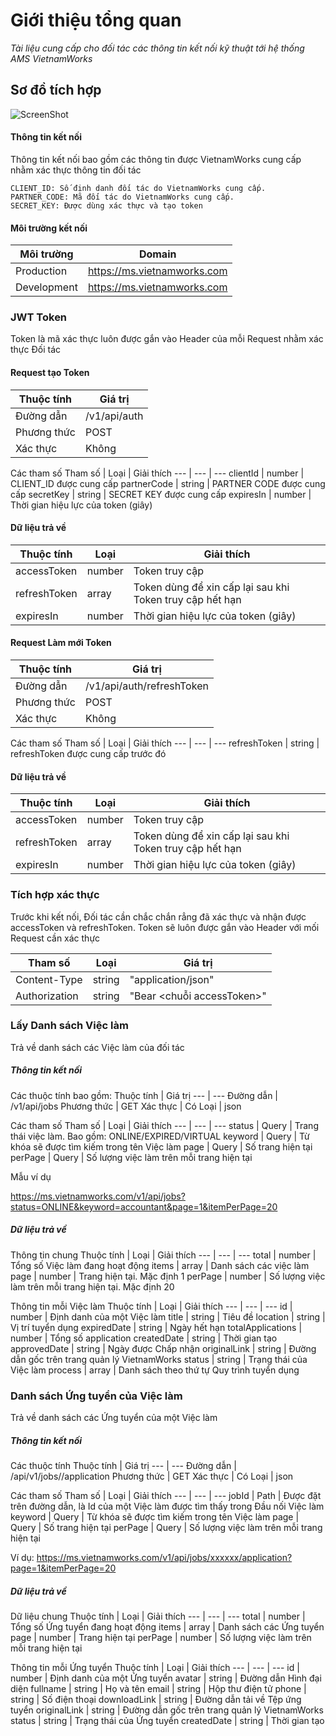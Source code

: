 # Giới thiệu tổng quan

_Tài liệu cung cấp cho đối tác các thông tin kết nối kỹ thuật tới hệ thống AMS VietnamWorks_
## Sơ đồ tích hợp
![ScreenShot](https://static.swimlanes.io/19169a3a958b1ebe6250405b8737f4d8.png)

#### Thông tin kết nối
Thông tin kết nối bao gồm các thông tin được VietnamWorks cung cấp nhằm xác thực thông tin đối tác

    CLIENT_ID: Số định danh đối tác do VietnamWorks cung cấp.
    PARTNER_CODE: Mã đối tác do VietnamWorks cung cấp.
    SECRET_KEY: Được dùng xác thực và tạo token

#### Môi trường kết nối


Môi trường | Domain 
--- | ---
Production | https://ms.vietnamworks.com
Development | https://ms.vietnamworks.com

### JWT Token
Token là mã xác thực luôn được gắn vào Header của mỗi Request nhằm xác thực Đối tác
#### Request tạo Token
Thuộc tính | Giá trị
--- | ---
Đường dẫn | /v1/api/auth
Phương thức | POST
Xác thực | Không

Các tham số
Tham số | Loại | Giải thích 
--- | --- | ---
clientId | number | CLIENT_ID được cung cấp
partnerCode | string | PARTNER CODE được cung cấp
secretKey | string | SECRET KEY được cung cấp
expiresIn | number | Thời gian hiệu lực của token (giây)

#### Dữ liệu trả về
Thuộc tính | Loại | Giải thích
--- | --- | ---
accessToken | number | Token truy cập
refreshToken | array | Token dùng để xin cấp lại sau khi Token truy cập hết hạn
expiresIn | number | Thời gian hiệu lực của token (giây)

#### Request Làm mới Token
Thuộc tính | Giá trị
--- | ---
Đường dẫn | /v1/api/auth/refreshToken
Phương thức | POST
Xác thực | Không

Các tham số
Tham số | Loại | Giải thích 
--- | --- | ---
refreshToken | string | refreshToken được cung cấp trước đó

#### Dữ liệu trả về
Thuộc tính | Loại | Giải thích
--- | --- | ---
accessToken | number | Token truy cập
refreshToken | array | Token dùng để xin cấp lại sau khi Token truy cập hết hạn
expiresIn | number | Thời gian hiệu lực của token (giây)

### Tích hợp xác thực

Trước khi kết nối, Đối tác cần chắc chắn rẳng đã xác thực và nhận được accessToken và refreshToken.
Token sẽ luôn được gắn vào Header với mối Request cần xác thực

Tham số | Loại | Giá trị 
--- | --- | ---
Content-Type | string | "application/json"
Authorization | string | "Bear <chuỗi accessToken>"

### Lấy Danh sách Việc làm
Trả về danh sách các Việc làm của đối tác
##### Thông tin kết nối
Các thuộc tính bao gồm:
Thuộc tính | Giá trị 
--- | ---
Đường dẫn | /v1/api/jobs
Phương thức | GET
Xác thực | Có
Loại | json

Các tham số
Tham số | Loại | Giải thích 
--- | --- | ---
status | Query | Trang thái việc làm. Bao gồm: ONLINE/EXPIRED/VIRTUAL
keyword | Query | Từ khóa sẽ được tìm kiếm trong tên Việc làm
page | Query | Số trang hiện tại
perPage | Query | Số lượng việc làm trên mỗi trang hiện tại

Mẫu ví dụ

https://ms.vietnamworks.com/v1/api/jobs?status=ONLINE&keyword=accountant&page=1&itemPerPage=20

##### Dữ liệu trả về
Thông tin chung
Thuộc tính | Loại | Giải thích
--- | --- | ---
total | number | Tổng số Việc làm đang hoạt động
items | array | Danh sách các việc làm
page | number | Trang hiện tại. Mặc định 1
perPage | number | Số lượng việc làm trên mỗi trang hiện tại. Mặc định 20

Thông tin mỗi Việc làm
Thuộc tính | Loại | Giải thích
--- | --- | ---
id | number | Định danh của một Việc làm
title | string | Tiêu đề
location | string | Vị trí tuyển dụng
expiredDate | string | Ngày hết hạn
totalApplications | number | Tổng số application
createdDate | string | Thời gian tạo
approvedDate | string | Ngày được Chấp nhận
originalLink | string | Đường dẫn gốc trên trang quản lý VietnamWorks
status | string | Trạng thái của Việc làm
process | array | Danh sách theo thứ tự Quy trình tuyển dụng

### Danh sách Ứng tuyển của Việc làm
Trả về danh sách các Ứng tuyển của một Việc làm
##### Thông tin kết nối
Các thuộc tính
Thuộc tính | Giá trị 
--- | ---
Đường dẫn | /api/v1/jobs/<jobId>/application
Phương thức | GET
Xác thực | Có
Loại | json

Các tham số
Tham số | Loại | Giải thích 
--- | --- | ---
jobId | Path | Được đặt trên đường dẫn, là Id của một Việc làm được tìm thấy trong Đầu nối Việc làm
keyword | Query | Từ khóa sẽ được tìm kiếm trong tên Việc làm
page | Query | Số trang hiện tại
perPage | Query | Số lượng việc làm trên mỗi trang hiện tại

Ví dụ: 
https://ms.vietnamworks.com/v1/api/jobs/xxxxxx/application?page=1&itemPerPage=20

##### Dữ liệu trả về
Dữ liệu chung
Thuộc tính | Loại | Giải thích
--- | --- | ---
total | number | Tổng số Ứng tuyển đang hoạt động
items | array | Danh sách các Ứng tuyển
page | number | Trang hiện tại
perPage | number | Số lượng việc làm trên mỗi trang hiện tại

Thông tin mỗi Ứng tuyển
Thuộc tính | Loại | Giải thích
--- | --- | ---
id | number | Định danh của một Ứng tuyển
avatar | string | Đường dẫn Hình đại diện
fullname | string | Họ và tên
email | string | Hộp thư điện tử
phone | string | Số điện thoại
downloadLink | string | Đường dẫn tải về Tệp ứng tuyển
originalLink | string | Đường dẫn gốc trên trang quản lý VietnamWorks
status | string | Trạng thái của Ứng tuyển
createdDate | string | Thời gian tạo


